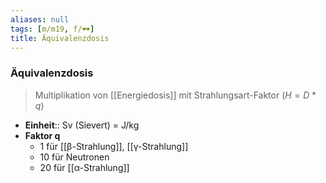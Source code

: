 ```yaml
---
aliases: null
tags: [m/m19, f/🕶️]
title: Äquivalenzdosis
---
```

### Äquivalenzdosis
> Multiplikation von [[Energiedosis]] mit Strahlungsart-Faktor ($H=D*q$)
- **Einheit**:: Sv (Sievert) = J/kg
- **Faktor q**
	- 1 für [[β-Strahlung]], [[γ-Strahlung]]
	- 10 für Neutronen
	- 20 für [[α-Strahlung]]